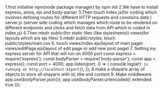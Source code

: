 1.first initialise npm(node package manager) by npm init
2.We have to install express, axios, ejs and body-parser
3.Then touch index.js(for coding which involves defining routes for different HTTP requests and constains data ) server.js (server side coding which manages which route to be rendered on different endpoints and clicks and fetch data from API which is coded in index.js)
4.Then mkdir public(for static files (like stylesheets)) views(for layouts which are ejs files)
5.mkdir public/styles; touch public/styles/main.css
6. touch views/index.ejs(layout of main page) views/editPage.ejs(layout of edit page or add new post page)
7. Setting my express server for API that will run on 4000 port
 const express = require('express');
const bodyParser = require('body-parser');
const app = express();
const port = 4000;
app.listen(port, () => {
    console.log(`API is running at http://localhost:${port}`);
  });
8.make a shayaris array of objects to store all shayaris with id, title and content
9. Make middleware
app.use(bodyParser.json());
app.use(bodyParser.urlencoded({ extended: true }));


